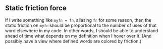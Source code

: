 ## Static friction force
If I write something like `myfn = fn`, aliasing `fn` for some reason, then the
static friction on `myfn` should be proportional to the number of uses of that
word elsewhere in my code. In other words, I should be able to understand ahead
of time what depends on my definition when I hover over it. (And possibly have a
view where defined words are colored by friction.)
